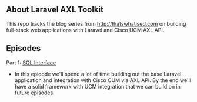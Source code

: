 ## About Laravel AXL Toolkit

This repo tracks the blog series from http://thatswhatised.com on building full-stack web applications with Laravel and Cisco UCM AXL API.

## Episodes

Part 1: [SQL Interface](http://thatswhatised.com/blog/post/laravel-and-the-cisco-ucm-axl-api-part-1)
* In this epidode we'll spend a lot of time building out the base Laravel application and integration with Cisco CUM via AXL API.  By the end we'll have a solid framework with UCM integration that we can build on in future episodes.